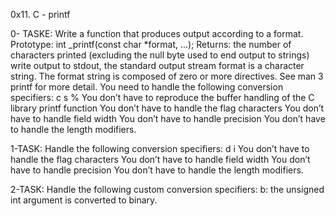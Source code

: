 0x11. C - printf


 0- TASKE:
   Write a function that produces output according to a format.
   Prototype: int _printf(const char *format, ...);
   Returns: the number of characters printed (excluding the null byte used to end output to strings)
   write output to stdout, the standard output stream
   format is a character string. The format string is composed of zero or more directives. See man 3 printf for more detail. You need to handle the following conversion specifiers:
      c
      s
      %
   You don’t have to reproduce the buffer handling of the C library printf function
   You don’t have to handle the flag characters
   You don’t have to handle field width
   You don’t have to handle precision
   You don’t have to handle the length modifiers.
 
 1-TASK:
  Handle the following conversion specifiers:
        d
        i
  You don’t have to handle the flag characters
  You don’t have to handle field width
  You don’t have to handle precision
  You don’t have to handle the length modifiers.

 2-TASK:
  Handle the following custom conversion specifiers:
  b: the unsigned int argument is converted to binary.
